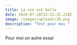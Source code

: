 ```yaml
---
title: La vie est belle
date: 2024-07-18T22:11:15.218Z
image: /images/uploads/39.png
description: "Test pour moi "
---
```

Pour moi un autre essai